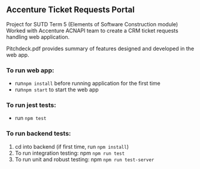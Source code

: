 ## Accenture Ticket Requests Portal
Project for SUTD Term 5 (Elements of Software Construction module)
Worked with Accenture ACNAPI team to create a CRM ticket requests handling web application.

Pitchdeck.pdf provides summary of features designed and developed in the web app.

### To run web app:
* run`npm install` before running application for the first time
* run`npm start` to start the web app

### To run jest tests:
* run `npm test`

### To run backend tests: 
1. cd into backend (if first time, run `npm install`)
2. To run integration testing:
  npm `npm run test` 
3. To run unit and robust testing:
  npm `npm run test-server`
